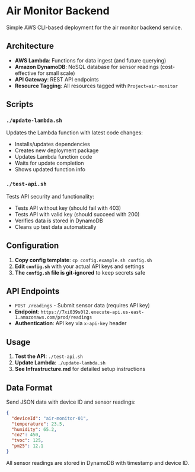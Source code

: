 # Air Monitor Backend

Simple AWS CLI-based deployment for the air monitor backend service.

## Architecture

- **AWS Lambda**: Functions for data ingest (and future querying)
- **Amazon DynamoDB**: NoSQL database for sensor readings (cost-effective for small scale)
- **API Gateway**: REST API endpoints
- **Resource Tagging**: All resources tagged with `Project=air-monitor`

## Scripts

### `./update-lambda.sh`
Updates the Lambda function with latest code changes:
- Installs/updates dependencies
- Creates new deployment package
- Updates Lambda function code
- Waits for update completion
- Shows updated function info

### `./test-api.sh`
Tests API security and functionality:
- Tests API without key (should fail with 403)
- Tests API with valid key (should succeed with 200)
- Verifies data is stored in DynamoDB
- Cleans up test data automatically

## Configuration

1. **Copy config template**: `cp config.example.sh config.sh`
2. **Edit `config.sh`** with your actual API keys and settings
3. **The `config.sh` file is git-ignored** to keep secrets safe

## API Endpoints

- `POST /readings` - Submit sensor data (requires API key)
- **Endpoint**: `https://7xi039s0l2.execute-api.us-east-1.amazonaws.com/prod/readings`
- **Authentication**: API key via `x-api-key` header

## Usage

1. **Test the API**: `./test-api.sh`
2. **Update Lambda**: `./update-lambda.sh`
3. **See Infrastructure.md** for detailed setup instructions

## Data Format

Send JSON data with device ID and sensor readings:
```json
{
  "deviceId": "air-monitor-01",
  "temperature": 23.5,
  "humidity": 65.2,
  "co2": 450,
  "tvoc": 125,
  "pm25": 12.1
}
```

All sensor readings are stored in DynamoDB with timestamp and device ID.
